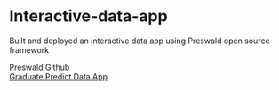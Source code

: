 ﻿# Interactive-data-app

Built and deployed an interactive data app using Preswald open source framework 

<a href="https://github.com/StructuredLabs/preswald">Preswald Github</a><br>
<a href="https://proj--474e67f0-ndjz2ws6la-ue.a.run.app/">Graduate Predict Data App</a>
